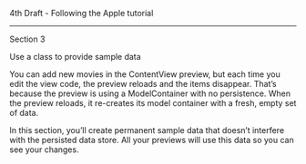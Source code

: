 4th Draft - Following the Apple tutorial

- - - -

Section 3

Use a class to provide sample data

You can add new movies in the ContentView preview, but each time you edit the view code, the preview reloads and the items disappear.
That’s because the preview is using a ModelContainer with no persistence. When the preview reloads, it re-creates its model container
with a fresh, empty set of data.

In this section, you’ll create permanent sample data that doesn’t interfere with the persisted data store. All your previews will use
this data so you can see your changes.

